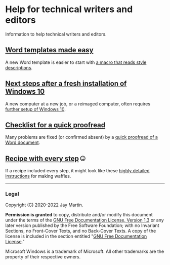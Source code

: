 # Help for technical writers and editors

Information to help technical writers and editors.

## [Word templates made easy](/word_template)

A new Word template is easier to start with [a macro that reads style descriptions](/word_template).

## [Next steps after a fresh installation of Windows&nbsp;10](/windows_setup)

A new computer at a new job, or a reimaged computer, often requires [further setup of Windows&nbsp;10](/windows_setup). 

## [Checklist for a quick proofread](/proofread_checklist)

Many problems are fixed (or confirmed absent) by a [quick proofread of a Word document](/proofread_checklist).

## [Recipe with every step](/make_waffles) <img src='fat/smile.svg' alt='smile' height='16'>

If a recipe included every step, it might look like these [highly detailed instructions](/make_waffles) for making waffles.

---

### Legal

Copyright (C) 2020-2022 Jay Martin. 

**Permission is granted** to copy, distribute and/or modify this document
under the terms of the [GNU Free Documentation License, Version 1.3](https://www.gnu.org/licenses/fdl-1.3.txt)
or any later version published by the Free Software Foundation; 
with no Invariant Sections, no Front-Cover Texts, and no Back-Cover Texts.
A copy of the license is included in the section entitled "[GNU Free Documentation License](fdl-1.3.md)."

Microsoft Windows is a trademark of Microsoft. All other trademarks are the property of their respective owners. 

<!--- --->
